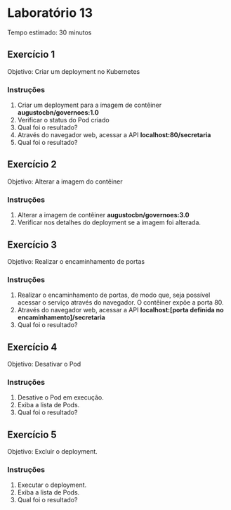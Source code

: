 # Laboratório 13

Tempo estimado: 30 minutos

## Exercício 1
 
Objetivo: Criar um deployment no Kubernetes

### Instruções

<ol>
    <li> Criar um deployment para a imagem de contêiner <b>augustocbn/governoes:1.0</b>
    <li> Verificar o status do Pod criado</b>
    <li> Qual foi o resultado?
    <li> Através do navegador web, acessar a API <b>localhost:80/secretaria</b>
    <li> Qual foi o resultado?
</ol>

## Exercício 2
 
Objetivo: Alterar a imagem do contêiner

### Instruções

<ol>
    <li> Alterar a imagem de contêiner <b>augustocbn/governoes:3.0</b>
    <li> Verificar nos detalhes do deployment se a imagem foi alterada.</b>
</ol>

## Exercício 3
 
Objetivo: Realizar o encaminhamento de portas

### Instruções

<ol>
    <li> Realizar o encaminhamento de portas, de modo que, seja possível acessar o serviço através do navegador. O contêiner expõe a porta 80.
    <li> Através do navegador web, acessar a API <b>localhost:[porta definida no encaminhamento]/secretaria</b>
    <li> Qual foi o resultado?
</ol>

## Exercício 4
 
Objetivo: Desativar o Pod

### Instruções

<ol>
    <li> Desative o Pod em execução.
    <li> Exiba a lista de Pods.
    <li> Qual foi o resultado?
</ol>

## Exercício 5
 
Objetivo: Excluir o deployment.

### Instruções

<ol>
    <li> Executar o deployment.
    <li> Exiba a lista de Pods.
    <li> Qual foi o resultado?
</ol>
